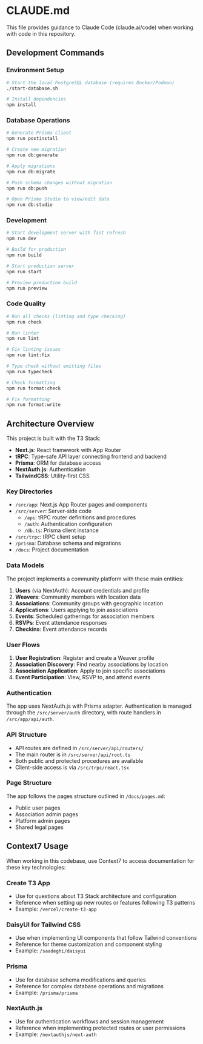 # CLAUDE.md

This file provides guidance to Claude Code (claude.ai/code) when working with code in this repository.

## Development Commands

### Environment Setup
```bash
# Start the local PostgreSQL database (requires Docker/Podman)
./start-database.sh

# Install dependencies
npm install
```

### Database Operations
```bash
# Generate Prisma client
npm run postinstall

# Create new migration
npm run db:generate

# Apply migrations
npm run db:migrate

# Push schema changes without migration
npm run db:push

# Open Prisma Studio to view/edit data
npm run db:studio
```

### Development
```bash
# Start development server with fast refresh
npm run dev

# Build for production
npm run build

# Start production server
npm run start

# Preview production build
npm run preview
```

### Code Quality
```bash
# Run all checks (linting and type checking)
npm run check

# Run linter
npm run lint

# Fix linting issues
npm run lint:fix

# Type check without emitting files
npm run typecheck

# Check formatting
npm run format:check

# Fix formatting
npm run format:write
```

## Architecture Overview

This project is built with the T3 Stack:

- **Next.js**: React framework with App Router
- **tRPC**: Type-safe API layer connecting frontend and backend
- **Prisma**: ORM for database access
- **NextAuth.js**: Authentication
- **TailwindCSS**: Utility-first CSS

### Key Directories

- `/src/app`: Next.js App Router pages and components
- `/src/server`: Server-side code
  - `/api`: tRPC router definitions and procedures
  - `/auth`: Authentication configuration
  - `/db.ts`: Prisma client instance
- `/src/trpc`: tRPC client setup
- `/prisma`: Database schema and migrations
- `/docs`: Project documentation

### Data Models

The project implements a community platform with these main entities:

1. **Users** (via NextAuth): Account credentials and profile
2. **Weavers**: Community members with location data
3. **Associations**: Community groups with geographic location
4. **Applications**: Users applying to join associations
5. **Events**: Scheduled gatherings for association members
6. **RSVPs**: Event attendance responses
7. **Checkins**: Event attendance records

### User Flows

1. **User Registration**: Register and create a Weaver profile
2. **Association Discovery**: Find nearby associations by location
3. **Association Application**: Apply to join specific associations
4. **Event Participation**: View, RSVP to, and attend events

### Authentication

The app uses NextAuth.js with Prisma adapter. Authentication is managed through the `/src/server/auth` directory, with route handlers in `/src/app/api/auth`.

### API Structure

- API routes are defined in `/src/server/api/routers/`
- The main router is in `/src/server/api/root.ts`
- Both public and protected procedures are available
- Client-side access is via `/src/trpc/react.tsx`

### Page Structure

The app follows the pages structure outlined in `/docs/pages.md`:
- Public user pages
- Association admin pages 
- Platform admin pages
- Shared legal pages

## Context7 Usage

When working in this codebase, use Context7 to access documentation for these key technologies:

### Create T3 App
- Use for questions about T3 Stack architecture and configuration
- Reference when setting up new routes or features following T3 patterns
- Example: `/vercel/create-t3-app`

### DaisyUI for Tailwind CSS
- Use when implementing UI components that follow Tailwind conventions
- Reference for theme customization and component styling
- Example: `/saadeghi/daisyui`

### Prisma
- Use for database schema modifications and queries
- Reference for complex database operations and migrations
- Example: `/prisma/prisma`

### NextAuth.js
- Use for authentication workflows and session management
- Reference when implementing protected routes or user permissions
- Example: `/nextauthjs/next-auth`